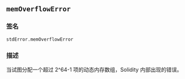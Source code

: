 ## `memOverflowError`

### 签名

```solidity
stdError.memOverflowError
```

### 描述

当试图分配一个超过 2^64-1 项的动态内存数组，Solidity 内部出现的错误。
